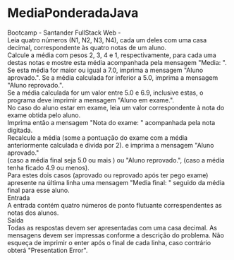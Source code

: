 # MediaPonderadaJava <br>
Bootcamp - Santander FullStack Web - <br>
Leia quatro números (N1, N2, N3, N4), cada um deles com uma casa decimal, correspondente às quatro notas de um aluno. <br>
Calcule a média com pesos 2, 3, 4 e 1, respectivamente, para cada uma destas notas e mostre esta média acompanhada pela mensagem "Media: ". <br>
Se esta média for maior ou igual a 7.0, imprima a mensagem "Aluno aprovado.". Se a média calculada for inferior a 5.0, imprima a mensagem "Aluno reprovado.". <br> 
Se a média calculada for um valor entre 5.0 e 6.9, inclusive estas, o programa deve imprimir a mensagem "Aluno em exame.".  <br> 
No caso do aluno estar em exame, leia um valor correspondente à nota do exame obtida pelo aluno. <br> 
Imprima então a mensagem "Nota do exame: " acompanhada pela nota digitada. <br>
Recalcule a média (some a pontuação do exame com a média anteriormente calculada e divida por 2). e imprima a mensagem "Aluno aprovado." <br> 
(caso a média final seja 5.0 ou mais ) ou "Aluno reprovado.", (caso a média tenha ficado 4.9 ou menos). <br> 
Para estes dois casos (aprovado ou reprovado após ter pego exame) apresente na última linha uma mensagem "Media final: " seguido da média final para esse aluno.
<br>
Entrada <br>
A entrada contém quatro números de ponto flutuante correspendentes as notas dos alunos.
<br>
Saída <br>
Todas as respostas devem ser apresentadas com uma casa decimal. As mensagens devem ser impressas conforme a descrição do problema. Não esqueça de imprimir o enter após o final de cada linha, caso contrário obterá "Presentation Error".
